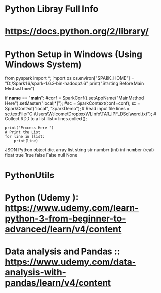 # Python Libray Full Info 

# https://docs.python.org/2/library/


# Python Setup in Windows (Using Windows System)
from pyspark import *;
import os
os.environ["SPARK_HOME"] = "D:/Spark1.6/spark-1.6.3-bin-hadoop2.6"
print("Starting Before Main Method here")

if __name__ == "__main__":
    #conf = SparkConf().setAppName("MainMethod Here").setMaster("local[*]");
    #sc = SparkContext(conf=conf);
    sc = SparkContext("local", "SparkDemo");
    # Read input file
    lines = sc.textFile("C:\Users\Welcome\Dropbox\VLInfo\TAR_IPF_DSci\\word.txt");
    # Collect RDD to a list
    llist = lines.collect();

    print("Process Here ")
    # Print the List
    for line in llist:
        print(line)

JSON	Python
object	dict
array	list
string	str
number (int)	int
number (real)	float
true	True
false	False
null	None

# PythonUtils

# Python (Udemy ): https://www.udemy.com/learn-python-3-from-beginner-to-advanced/learn/v4/content

# Data analysis and Pandas :: https://www.udemy.com/data-analysis-with-pandas/learn/v4/content

